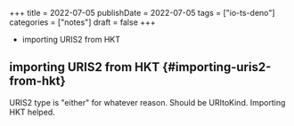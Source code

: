 +++
title = 2022-07-05
publishDate = 2022-07-05
tags = ["io-ts-deno"]
categories = ["notes"]
draft = false
+++

-   importing URIS2 from HKT

<!--more-->


## importing URIS2 from HKT {#importing-uris2-from-hkt}

URIS2 type is "either" for whatever reason.
Should be URItoKind.
Importing HKT helped.
